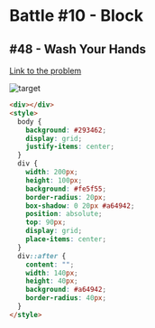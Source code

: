 # Battle #10 - Block

## #48 - Wash Your Hands

[Link to the problem](https://cssbattle.dev/play/48)

![target](https://cssbattle.dev/targets/48.png)

```html
<div></div>
<style>
  body {
    background: #293462;
    display: grid;
    justify-items: center;
  }
  div {
    width: 200px;
    height: 100px;
    background: #fe5f55;
    border-radius: 20px;
    box-shadow: 0 20px #a64942;
    position: absolute;
    top: 90px;
    display: grid;
    place-items: center;
  }
  div::after {
    content: "";
    width: 140px;
    height: 40px;
    background: #a64942;
    border-radius: 40px;
  }
</style>
```

